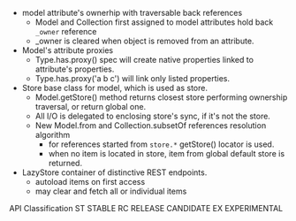 - model attribute's ownerhip with traversable back references
    - Model and Collection first assigned to model attributes hold back `_owner` reference
    - _owner is cleared when object is removed from an attribute.
- Model's attribute proxies
    - Type.has.proxy() spec will create native properties linked to attribute's properties.
    - Type.has.proxy('a b c') will link only listed properties.
- Store base class for model, which is used as store.
    - Model.getStore() method returns closest store performing ownership traversal, or return global one.
    - All I/O is delegated to enclosing store's sync, if it's not the store.
    - New Model.from and Collection.subsetOf references resolution algorithm
        - for references started from `store.*` getStore() locator is used.
        - when no item is located in store, item from global default store is returned.
- LazyStore container of distinctive REST endpoints.
    + autoload items on first access
    + may clear and fetch all or individual items

API Classification
ST STABLE
RC RELEASE CANDIDATE
EX EXPERIMENTAL
